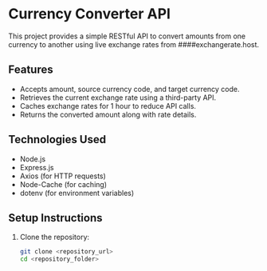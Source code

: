 # Currency Converter API

This project provides a simple RESTful API to convert amounts from one currency to another using live exchange rates from ####exchangerate.host.

## Features

- Accepts amount, source currency code, and target currency code.
- Retrieves the current exchange rate using a third-party API.
- Caches exchange rates for 1 hour to reduce API calls.
- Returns the converted amount along with rate details.

## Technologies Used

- Node.js
- Express.js
- Axios (for HTTP requests)
- Node-Cache (for caching)
- dotenv (for environment variables)

## Setup Instructions

1. Clone the repository:

   ```bash
   git clone <repository_url>
   cd <repository_folder>
